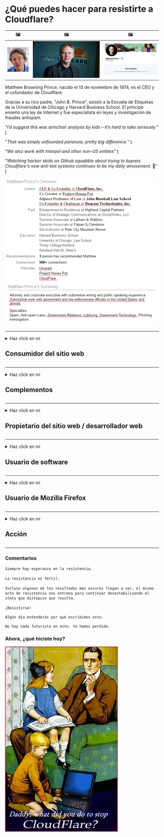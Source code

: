 # ¿Qué puedes hacer para resistirte a Cloudflare?

| 🖼 | 🖼 | 🖼 |
| --- | --- | --- |
| ![](../image/matthew_prince_teen.jpg) | ![](../image/matthew_prince.jpg) | ![](../image/blockedbymatthewprince.jpg) |


Matthew Browning Prince, nacido el 13 de noviembre de 1974, es el CEO y el cofundador de Cloudflare.

Gracias a su rico padre, "John B. Prince", asistió a la Escuela de Etiquetas de la Universidad de Chicago y Harvard Business School.
El príncipe enseñó una ley de Internet y fue especialista en leyes y investigación de fraudes antispam.


"*I’d suggest this was armchair analysis by kids – it’s hard to take seriously.*" [t](https://www.theguardian.com/technology/2015/nov/19/cloudflare-accused-by-anonymous-helping-isis)

"*That was simply unfounded paranoia, pretty big difference.*"  [t](https://twitter.com/xxdesmus/status/992757936123359233)

"*We also work with Interpol and other non-US entities*" [t](https://twitter.com/eastdakota/status/1203028504184360960)

"*Watching hacker skids on Github squabble about trying to bypass Cloudflare's new anti-bot systems continues to be my daily amusement.* 🍿" [t](https://twitter.com/eastdakota/status/1273277839102656515)


![](../image/whoismp.jpg)

---


<details>
<summary>Haz click en mi

## Consumidor del sitio web
</summary>


- Si el sitio web que le gusta usa Cloudflare, dígales que no usen Cloudflare.
  - Quejarse en las redes sociales como Facebook, Reddit, Twitter o Mastodon no hace ninguna diferencia. [Las acciones son más ruidosas que los hashtags.](https://twitter.com/phyzonloop/status/1274132092490862594)
  - Intente ponerse en contacto con el propietario del sitio web si desea ser útil.

[Cloudflare dijo](https://github.com/Eloston/ungoogled-chromium/issues/783):
```
Le recomendamos que se comunique con los administradores de los servicios o sitios específicos con los que tenga problemas y comparta su experiencia.
```

[Si no lo solicita, el propietario del sitio web nunca conocerá este problema.](../PEOPLE.md)

![](../image/liberapay.jpg)

[Ejemplo exitoso](https://counterpartytalk.org/t/turn-off-cloudflare-on-counterparty-co-plz/164/5).<br>
¿Tienes un problema? [Levanta la voz ahora.](https://github.com/maraoz/maraoz.github.io/issues/1) Ejemplo a continuación.

```
Solo está ayudando a la censura corporativa y la vigilancia masiva.
http://crimeflare.eu.org
```

```
Su página web está en el jardín privado amurallado de CloudFlare que abusa de la privacidad.
http://crimeflare.eu.org
```

- Tómese su tiempo para leer la política de privacidad del sitio web.
  - si el sitio web está detrás de Cloudflare o si el sitio web está utilizando servicios conectados a Cloudflare.

Debe explicar qué es "Cloudflare" y pedir permiso para compartir sus datos con Cloudflare. Si no lo hace, se producirá un abuso de confianza y se debe evitar el sitio web en cuestión.

[Un ejemplo aceptable de política de privacidad está aquí.](https://archive.is/bDlTz) ("Subprocessors" > "Entity Name")

```
He leído su política de privacidad y no encuentro la palabra Cloudflare.
Me niego a compartir datos contigo si continúas enviando mis datos a Cloudflare.
http://crimeflare.eu.org
```

Este es un ejemplo de política de privacidad que no tiene la palabra Cloudflare.
[Liberland Jobs](https://archive.is/daKIr) [privacy policy](https://docsend.com/view/feiwyte):

![](../image/cfwontobey.jpg)

Cloudflare tiene su propia política de privacidad.
[A Cloudflare le encanta hacer sexo con la gente.](https://www.reddit.com/r/GamerGhazi/comments/2s64fe/be_wary_reporting_to_cloudflare/)

Este es un buen ejemplo del formulario de registro del sitio web.
AFAIK, el sitio web cero hace esto. ¿Confiarás en ellos?

```
Al hacer clic en "Registrarse en XYZ", acepta nuestros términos de servicio y declaración de privacidad.
También acepta compartir sus datos con Cloudflare y también acepta la declaración de privacidad de cloudflare.
Si Cloudflare filtra su información o no le permite conectarse a nuestros servidores, no es culpa nuestra. [*]

[ Inscribirse ] [ no estoy de acuerdo ]
```
[*] [PEOPLE.md](../PEOPLE.md)


- Trate de no utilizar su servicio. Recuerde que está siendo observado por Cloudflare.
  - ["I'm in your TLS, sniffin' your passworz"](../image/iminurtls.jpg)

- Busque otro sitio web. ¡Hay alternativas y oportunidades en Internet!

- Convence a tus amigos para que utilicen Tor a diario.
  - ¡El anonimato debería ser el estándar de la Internet abierta!
  - [Tenga en cuenta que al proyecto Tor no le gusta este proyecto.](../HISTORY.md)

</details>

------

<details>
<summary>Haz click en mi

## Complementos
</summary>

- Si su navegador es Firefox, Tor Browser o Ungoogled Chromium, use uno de estos complementos a continuación.
  - Si desea agregar otro complemento nuevo, pregunte primero.


| Nombre | Desarrollador | Apoyo | Puede bloquear | Puede notificar | Chrome |
| -------- | -------- | -------- | -------- | -------- | -------- |
| [Bloku Cloudflaron MITM-Atakon](../subfiles/about.bcma.md) | #Addon | [ ? ](http://crimeflare.eu.org/) | **sí**     | **sí**     |  **sí** |
| [Ĉu ligoj estas vundeblaj al MITM-atako?](../subfiles/about.ismm.md) | #Addon | [ ? ](http://crimeflare.eu.org/) | No     | **sí**     |  **sí** |
| [Ĉu ĉi tiuj ligoj blokos Tor-uzanton?](../subfiles/about.isat.md) | #Addon | [ ? ](http://crimeflare.eu.org/) | No     | **sí**     |  **sí** |
| [Block Cloudflare MITM Attack](https://trac.torproject.org/projects/tor/attachment/ticket/24351/block_cloudflare_mitm_attack-1.0.14.1-an%2Bfx.xpi)<br>[**DELETED BY TOR PROJECT**](../HISTORY.md) | nullius | [ ? ](tool/block_cloudflare_mitm_fx), [Link](http://crimeflare.eu.org/) | **sí**     | **sí**     |  No |
| [TPRB](http://34ahehcli3epmhbu2wbl6kw6zdfl74iyc4vg3ja4xwhhst332z3knkyd.onion/) | Sw | [ ? ](http://34ahehcli3epmhbu2wbl6kw6zdfl74iyc4vg3ja4xwhhst332z3knkyd.onion/) | **sí**     | **sí**     |  No |
| [Detect Cloudflare](https://addons.mozilla.org/en-US/firefox/addon/detect-cloudflare/) | Frank Otto | [ ? ](https://github.com/traktofon/cf-detect) | No     | **sí**     |  No |
| [True Sight](https://addons.mozilla.org/en-US/firefox/addon/detect-cloudflare-plus/) | claustromaniac | [ ? ](https://github.com/claustromaniac/detect-cloudflare-plus) | No     | **sí**     |  No |
| [Which Cloudflare datacenter am I visiting?](https://addons.mozilla.org/en-US/firefox/addon/cf-pop/) | 依云 | [ ? ](https://github.com/lilydjwg/cf-pop) | No     | **sí**     |  No |


- "Decentraleyes" puede detener la conexión a "CDNJS (Cloudflare)".
  - Evita que muchas solicitudes lleguen a las redes y sirve archivos locales para evitar que los sitios se rompan.
  - El desarrollador respondió: "[very concerning indeed](https://github.com/Synzvato/decentraleyes/issues/236#issuecomment-352049501)", "[widespread usage severely centralizes the web](https://github.com/Synzvato/decentraleyes/issues/251#issuecomment-366752049)"

- [También puede eliminar o desconfiar del certificado de Cloudflare de su autoridad de certificación (CA).](https://www.ssl.com/how-to/remove-root-certificate-firefox/)

</details>

------

<details>
<summary>Haz click en mi

## Propietario del sitio web / desarrollador web
</summary>


![](../image/word_cloudflarefree.jpg)

- No use la solución Cloudflare, Period.
  - Puedes hacerlo mejor que eso, ¿verdad? [Aquí se explica cómo eliminar suscripciones, planes, dominios o cuentas de Cloudflare.](https://support.cloudflare.com/hc/en-us/articles/200167776-Removing-subscriptions-plans-domains-or-accounts)

| 🖼 | 🖼 |
| --- | --- |
| ![](../image/htmlalertcloudflare.jpg) | ![](../image/htmlalertcloudflare2.jpg) |

- ¿Quieres más clientes? Sabes qué hacer. La pista está "por encima de la línea".
  - [Hola, escribiste "Nos tomamos en serio tu privacidad", pero recibí "Error 403 Proxy anónimo prohibido no permitido".](https://it.slashdot.org/story/19/02/19/0033255/stop-saying-we-take-your-privacy-and-security-seriously) ¿Por qué estás bloqueando Tor o VPN? [¿Y por qué bloquea los correos electrónicos temporales?](http://523kpawzkarw3j6afz2elxfs4h3hfclomkcmbjs6kaimo4lokympi6yd.onion/)

![](../image/anonexist.jpg)

- El uso de Cloudflare aumentará las posibilidades de una interrupción. Los visitantes no pueden acceder a su sitio web si su servidor no funciona o si Cloudflare no funciona.
  - [¿De verdad pensaste que Cloudflare nunca caería?](https://www.ibtimes.com/cloudflare-down-not-working-sites-producing-504-gateway-timeout-errors-2618008) [Another](https://twitter.com/Jedduff/status/1097875615997399040) [sample](https://twitter.com/search?f=tweets&vertical=default&q=Cloudflare%20is%20having%20problems). [Need more](../PEOPLE.md)?

![](../image/cloudflareinternalerror.jpg)

- El uso de Cloudflare como proxy de su "servicio API", "servidor de actualización de software" o "fuente RSS" dañará a su cliente. Un cliente te llamó y te dijo "Ya no puedo usar tu API", y no tienes idea de lo que está pasando. Cloudflare puede bloquear silenciosamente a su cliente. ¿Crees que está bien?
  - Hay muchos clientes de lectores de RSS y servicios en línea de lectores de RSS. ¿Por qué publica un feed RSS si no permite que la gente se suscriba?

![](../image/rssfeedovercf.jpg)

- ¿Necesita un certificado HTTPS? Utilice "Let's Encrypt" o simplemente cómprelo en la empresa de CA.

- ¿Necesitas un servidor DNS? ¿No puede configurar su propio servidor? Que hay de ellos: [Hurricane Electric Free DNS](https://dns.he.net/), [Dyn.com](https://dyn.com/dns/), [1984 Hosting](https://www.1984hosting.com/), [Afraid.Org (El administrador borra su cuenta si usa TOR)](https://freedns.afraid.org/)

- ¿Buscas servicio de hosting? ¿Solo gratis? Que hay de ellos: [Onion Service](http://vww6ybal4bd7szmgncyruucpgfkqahzddi37ktceo3ah7ngmcopnpyyd.onion/en/security/network-security/tor/onionservices-best-practices), [Free Web Hosting Area](https://freewha.com/), [Autistici/Inventati Web Site Hosting](https://www.autinv5q6en4gpf4.onion/services/website), [Github Pages](https://pages.github.com/), [Surge](https://surge.sh/)
  - [Alternativas a Cloudflare](../subfiles/cloudflare-alternatives.md)

- ¿Está utilizando "cloudflare-ipfs.com"? [¿Sabes que Cloudflare IPFS es malo?](../PEOPLE.md)

- Instale Web Application Firewall como OWASP y Fail2Ban en su servidor y configúrelo correctamente.
  - Bloquear Tor no es una solución. No castigue a todo el mundo solo por los pequeños usuarios malos.

- Redirigir o bloquear a los usuarios de "Cloudflare Warp" para que no accedan a su sitio web. Y proporcione una razón si puede.

> Lista de IP: "[Rangos de IP actuales de Cloudflare](cloudflare_inc/)"

> A: Solo bloquéalos

```
server {
...
deny 173.245.48.0/20;
deny 103.21.244.0/22;
deny 103.22.200.0/22;
deny 103.31.4.0/22;
deny 141.101.64.0/18;
deny 108.162.192.0/18;
deny 190.93.240.0/20;
deny 188.114.96.0/20;
deny 197.234.240.0/22;
deny 198.41.128.0/17;
deny 162.158.0.0/15;
deny 104.16.0.0/12;
deny 172.64.0.0/13;
deny 131.0.72.0/22;
deny 2400:cb00::/32;
deny 2606:4700::/32;
deny 2803:f800::/32;
deny 2405:b500::/32;
deny 2405:8100::/32;
deny 2a06:98c0::/29;
deny 2c0f:f248::/32;
...
}
```

> B: Redirigir a la página de advertencia

```
http {
...
geo $iscf {
default 0;
173.245.48.0/20 1;
103.21.244.0/22 1;
103.22.200.0/22 1;
103.31.4.0/22 1;
141.101.64.0/18 1;
108.162.192.0/18 1;
190.93.240.0/20 1;
188.114.96.0/20 1;
197.234.240.0/22 1;
198.41.128.0/17 1;
162.158.0.0/15 1;
104.16.0.0/12 1;
172.64.0.0/13 1;
131.0.72.0/22 1;
2400:cb00::/32 1;
2606:4700::/32 1;
2803:f800::/32 1;
2405:b500::/32 1;
2405:8100::/32 1;
2a06:98c0::/29 1;
2c0f:f248::/32 1;
}
...
}

server {
...
if ($iscf) {rewrite ^ https://example.com/cfwsorry.php;}
...
}

<?php
header('HTTP/1.1 406 Not Acceptable');
echo <<<CLOUDFLARED
Thank you for visiting ourwebsite.com!<br />
We are sorry, but we can't serve you because your connection is being intercepted by Cloudflare.<br />
Please read http://crimeflare.eu.org for more information.<br />
CLOUDFLARED;
die();
```

- Configure Tor Onion Service o I2P insite si cree en la libertad y da la bienvenida a usuarios anónimos.

- ¡Pida consejo a otros operadores de sitios web duales de Clearnet / Tor y haga amigos anónimos!

</details>

------

<details>
<summary>Haz click en mi

## Usuario de software
</summary>


- Discord está usando CloudFlare. ¿Alternativas? Nosotros recomendamos [**Briar** (Android)](https://f-droid.org/en/packages/org.briarproject.briar.android/), [Ricochet (PC)](https://ricochet.im/), [Tox + Tor (Android/PC)](https://tox.chat/download.html)
  - Briar incluye el demonio Tor para que no tengas que instalar Orbot.
  - Los desarrolladores de Qwtch, Open Privacy, eliminaron el proyecto stop_cloudflare de su servicio git sin previo aviso.

- Si usa Debian GNU / Linux, o cualquier derivado, suscríbase: [bug #831835](https://bugs.debian.org/cgi-bin/bugreport.cgi?bug=831835). Y si puede, ayude a verificar el parche y ayude al encargado de mantenimiento a llegar a la conclusión correcta sobre si debe ser aceptado.

- Recomiende siempre estos navegadores.

| Nombre | Desarrollador | Apoyo | Comentario |
| -------- | -------- | -------- | -------- |
| [Ungoogled-Chromium](https://ungoogled-software.github.io/ungoogled-chromium-binaries/) | Eloston | [ ? ](https://github.com/Eloston/ungoogled-chromium) | PC (Win, Mac, Linux)  _!Tor_ |
| [Bromite](https://www.bromite.org/fdroid) | Bromite | [ ? ](https://github.com/bromite/bromite/issues) | Android  _!Tor_ |
| [Tor Browser](https://www.torproject.org/download/) | Tor Project | [ ? ](https://support.torproject.org/) | PC (Win, Mac, Linux)  _Tor_|
| [Tor Browser Android](https://www.torproject.org/download/) | Tor Project | [ ? ](https://support.torproject.org/) | Android  _Tor_|
| [Onion Browser](https://itunes.apple.com/us/app/onion-browser/id519296448?mt=8) | Mike Tigas | [ ? ](https://github.com/OnionBrowser/OnionBrowser/issues) | Apple iOS  _Tor_|
| [GNU/Icecat](https://www.gnu.org/software/gnuzilla/) | GNU | [ ? ](https://www.gnu.org/software/gnuzilla/) | PC (Linux) |
| [IceCatMobile](https://f-droid.org/en/packages/org.gnu.icecat/) | GNU | [ ? ](https://lists.gnu.org/mailman/listinfo/bug-gnuzilla) | Android |
| [Iridium Browser](https://iridiumbrowser.de/about/) | Iridium | [ ? ](https://github.com/iridium-browser/iridium-browser/) | PC (Win, Mac, Linux, OpenBSD) |


La privacidad de otro software es imperfecta. Esto no significa que el navegador Tor sea "perfecto".
No hay tecnología 100% segura ni 100% privada en Internet.

- ¿No quieres usar Tor? Puede utilizar cualquier navegador con Tor daemon.
  - [Tenga en cuenta que al proyecto Tor no le gusta esto.](https://support.torproject.org/tbb/tbb-9/) Utilice Tor Browser si puede hacerlo.
- [Cómo usar Chromium con Tor](../subfiles/chromium_tor.md)


Hablemos de la privacidad de otros programas.

- [Si realmente necesita usar Firefox, elija "Firefox ESR".](https://www.mozilla.org/en-US/firefox/organizations/)
  - [Firefox - Perro guardián del software espía](https://spyware.neocities.org/articles/firefox.html)
  - [Firefox rechaza la libertad de expresión, prohíbe la libertad de expresión](https://web.archive.org/web/20200423010026/https://reclaimthenet.org/firefox-rejects-free-speech-bans-free-speech-commenting-plugin-dissenter-from-its-extensions-gallery/)
  - ["Más de 100 votos negativos. Parece que pedirle a una empresa de software que se ciña a ... software es demasiado en estos días."](https://old.reddit.com/r/firefox/comments/gutdiw/weve_got_work_to_do_the_mozilla_blog/fslbbb6/)
  - [¿Por qué Firefox me muestra enlaces patrocinados en mi barra de URL?](https://www.reddit.com/r/firefox/comments/jybx2w/uh_why_is_firefox_showing_me_sponsored_links_in/)
  - [Mozilla - Diablo Encarnado](https://digdeeper.neocities.org/ghost/mozilla.html)

- [Recuerde, Mozilla está utilizando el servicio Cloudflare.](https://www.robtex.com/dns-lookup/www.mozilla.org) [También están utilizando el servicio DNS de Cloudflare en su producto.](https://www.theregister.co.uk/2018/03/21/mozilla_testing_dns_encryption/)

- [Mozilla rechazó oficialmente este boleto.](https://bugzilla.mozilla.org/show_bug.cgi?id=1426618)

- [Firefox Focus es una broma.](https://github.com/mozilla-mobile/focus-android/issues/1743) [Prometieron apagar la telemetría pero la cambiaron.](https://github.com/mozilla-mobile/focus-android/issues/4210)

- [El desarrollador de PaleMoon / Basilisk ama Cloudflare.](https://github.com/mozilla-mobile/focus-android/issues/1743#issuecomment-345993097)
  - [El servidor de archivos de Pale Moon pirateó y difundió malware durante 18 meses](https://www.reddit.com/r/privacytoolsIO/comments/cc808y/pale_moons_archive_server_hacked_and_spread/)
  - También odia a los usuarios de Tor - "[Que sea hostil hacia Tor. Creo que la mayoría de los sitios deberían ser hostiles hacia Tor considerando su factor de abuso extremadamente alto.](https://github.com/yacy/yacy_search_server/issues/314#issuecomment-565932097)"

- [Waterfox tiene un grave problema de "teléfonos domésticos"](https://spyware.neocities.org/articles/waterfox.html)

- [Google Chrome es un software espía.](https://www.gnu.org/proprietary/malware-google.en.html)
  - [Google perfila su actividad.](https://spyware.neocities.org/articles/chrome.html)

- [SRWare Iron hace demasiados teléfonos conectados a casa.](https://spyware.neocities.org/articles/iron.html) También se conecta a los dominios de Google.

- [Brave Browser incluye rastreadores de Facebook / Twitter en la lista blanca.](https://www.bleepingcomputer.com/news/security/facebook-twitter-trackers-whitelisted-by-brave-browser/)
  - [Aquí hay más problemas.](https://spyware.neocities.org/articles/brave.html)
  - [ID de afiliado de binance](https://twitter.com/cryptonator1337/status/1269594587716374528)

- [Microsoft Edge permite que Facebook ejecute código Flash a espaldas de los usuarios.](https://www.zdnet.com/article/microsoft-edge-lets-facebook-run-flash-code-behind-users-backs/)

- [Vivaldi no respeta su privacidad.](https://spyware.neocities.org/articles/vivaldi.html)

- [Nivel de software espía Opera: Extremadamente alto](https://spyware.neocities.org/articles/opera.html)

- Apple iOS: [No debería usar iOS en absoluto, principalmente porque es malware.](https://www.gnu.org/proprietary/malware-apple.html)

Por lo tanto, recomendamos solo la tabla anterior. Nada más.

</details>

------

<details>
<summary>Haz click en mi

## Usuario de Mozilla Firefox
</summary>


- "Firefox Nightly" enviará información de nivel de depuración a los servidores de Mozilla sin un método de exclusión voluntaria.
  - [Los servidores de Mozilla están detrás de Cloudflare](https://www.digwebinterface.com/?hostnames=www.mozilla.org%0D%0Amozilla.cloudflare-dns.com&type=&ns=resolver&useresolver=8.8.4.4&nameservers=)

- Es posible prohibir que Firefox se conecte a los servidores de Mozilla.
  - [Guía de plantillas de políticas de Mozilla](https://github.com/mozilla/policy-templates/blob/master/README.md)
  - Tenga en cuenta que este truco podría dejar de funcionar en una versión posterior porque a Mozilla le gusta incluirse en la lista blanca.
  - Utilice un cortafuegos y un filtro DNS para bloquearlos por completo.

"`/distribution/policies.json`"

>     "WebsiteFilter": {
> 		"Block": [
> 		"*://*.mozilla.com/*",
> 		"*://*.mozilla.net/*",
> 		"*://*.mozilla.org/*",
> 		"*://webcompat.com/*",
> 		"*://*.firefox.com/*",
> 		"*://*.thunderbird.net/*",
> 		"*://*.cloudflare.com/*"
> 		]
>     },


- ~~Informar un error en el rastreador de mozilla, diciéndoles que no usen Cloudflare.~~ Hubo un informe de error en bugzilla. Muchas personas publicaron su preocupación, sin embargo, el administrador ocultó el error en 2018.

- Puede desactivar DoH en Firefox.
  - [Cambiar el proveedor de DNS predeterminado de firefox](../subfiles/change-firefox-dns.md)

![](../image/firefoxdns.jpg)

- [Si desea utilizar un DNS que no sea de ISP, considere usar el servicio DNS OpenNIC Tier2 o cualquiera de los servicios DNS que no sean de Cloudflare.](https://wiki.opennic.org/start)
![](../image/opennic.jpg)
  - Bloquea Cloudflare con DNS. [Crimeflare DNS](https://dns.crimeflare.eu.org/)

- Puedes usar Tor como resolución de DNS. [Si no eres un experto en Tor, haz una pregunta aquí.](https://tor.stackexchange.com/)

> **¿Cómo?**
> 1. Descarga Tor e instálalo en tu computadora.
> 2. Agregue esta línea al archivo "torrc".
> DNSPort 127.0.0.1:53
> 3. Reinicia Tor.
> 4. Configure el servidor DNS de su computadora en "127.0.0.1".

</details>

------

<details>
<summary>Haz click en mi

## Acción
</summary>


- Cuéntele a los que le rodean los peligros de Cloudflare.

- [Ayude a mejorar este repositorio.](http://crimeflare.eu.org).
  - Tanto las listas, los argumentos en contra como los detalles.

- [Documente y haga muy público dónde las cosas van mal con Cloudflare (y compañías similares), asegurándose de mencionar este repositorio cuando lo haga.](http://crimeflare.eu.org) :)

- Consiga que más personas utilicen Tor de forma predeterminada para que puedan experimentar la web desde la perspectiva de diferentes partes del mundo.

- Inicie grupos, en las redes sociales y meatspace, dedicados a liberar al mundo de Cloudflare.

- Cuando corresponda, enlace a estos grupos en este repositorio; este puede ser un lugar para coordinar el trabajo conjunto como grupos.

- [Inicie una cooperativa que pueda proporcionar una alternativa no corporativa significativa a Cloudflare.](../subfiles/cloudflare-alternatives.md)

- Háganos saber de cualquier alternativa para ayudar al menos a proporcionar una defensa de múltiples capas contra Cloudflare.

- Si es cliente de Cloudflare, configure sus configuraciones de privacidad y espere a que las infrinjan.
  - [Luego, tráigalos bajo cargos de violación de privacidad / anti-spam.](https://twitter.com/thexpaw/status/1108424723233419264)

- Si se encuentra en los Estados Unidos de América y el sitio web en cuestión es un banco o un contador, intente ejercer presión legal en virtud de la Ley Gramm-Leach-Bliley o la Ley de Estadounidenses con Discapacidades e infórmenos hasta dónde llega. .

- Si el sitio web es un sitio del gobierno, intente ejercer presión legal bajo la 1ª Enmienda de la Constitución de los Estados Unidos.

- Si es ciudadano de la UE, póngase en contacto con el sitio web para enviar su información personal en virtud del Reglamento general de protección de datos. Si se niegan a brindarle su información, es una violación de la ley.

- Para las empresas que afirman ofrecer servicios en su sitio web, intente denunciarlos como "publicidad falsa" a las organizaciones de protección al consumidor y a BBB. Los sitios web de Cloudflare son atendidos por servidores de Cloudflare.

- [La UIT sugiere en el contexto de EE. UU. Que Cloudflare está comenzando a crecer lo suficiente como para que se les imponga la ley antimonopolio.](https://www.itu.int/en/ITU-T/Workshops-and-Seminars/20181218/Documents/Geoff_Huston_Presentation.pdf)

- Es concebible que la versión 4 de GNU GPL podría incluir una disposición contra el almacenamiento de código fuente detrás de dicho servicio, requiriendo para todos los programas GPLv4 y posteriores que al menos el código fuente sea accesible a través de un medio que no discrimine a los usuarios de Tor.

</details>

------

### Comentarios

```
Siempre hay esperanza en la resistencia.

La resistencia es fértil.

Incluso algunos de los resultados más oscuros llegan a ser, el mismo acto de resistencia nos entrena para continuar desestabilizando el statu quo distópico que resulta.

¡Resistirse!
```

```
Algún día entenderás por qué escribimos esto.
```

```
No hay nada futurista en esto. Ya hemos perdido.
```

### Ahora, ¿qué hiciste hoy?


![](../image/stopcf.jpg)
